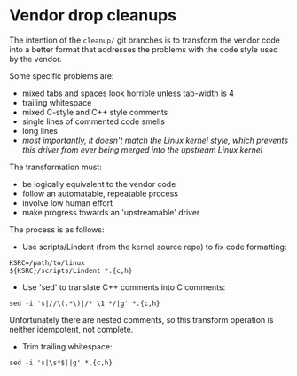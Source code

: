 # Vendor drop cleanups

The intention of the `cleanup/` git branches is to transform the vendor code into a better format that addresses the problems with the code style used by the vendor.

Some specific problems are:
- mixed tabs and spaces look horrible unless tab-width is 4
- trailing whitespace
- mixed C-style and C++ style comments
- single lines of commented code smells
- long lines
- *most importantly, it doesn't match the Linux kernel style, which prevents this driver from ever being merged into the upstream Linux kernel*


The transformation must:
- be logically equivalent to the vendor code
- follow an automatable, repeatable process
- involve low human effort
- make progress towards an 'upstreamable' driver


The process is as follows:
- Use scripts/Lindent (from the kernel source repo) to fix code formatting:
```
KSRC=/path/to/linux
${KSRC}/scripts/Lindent *.{c,h}
```

- Use 'sed' to translate C++ comments into C comments:
```
sed -i 's|//\(.*\)|/* \1 */|g' *.{c,h}
```
Unfortunately there are nested comments, so this transform operation is
neither idempotent, not complete.

- Trim trailing whitespace:
```
sed -i 's|\s*$||g' *.{c,h}
```
